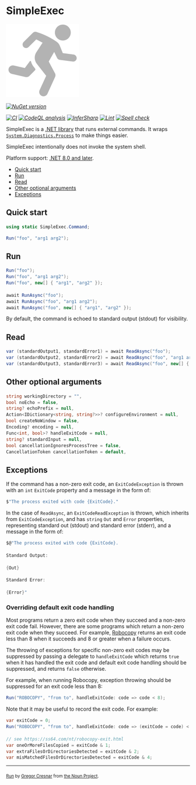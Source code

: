 # SimpleExec

![SimpleExec](https://raw.githubusercontent.com/adamralph/simple-exec/092a28b5dcd011725cef7f3b207fcb9a056b651d/assets/simple-exec.svg)

_[![NuGet version](https://img.shields.io/nuget/v/SimpleExec.svg?style=flat)](https://www.nuget.org/packages/SimpleExec)_

_[![CI](https://github.com/adamralph/simple-exec/actions/workflows/ci.yml/badge.svg?branch=main)](https://github.com/adamralph/simple-exec/actions/workflows/ci.yml?query=branch%3Amain)_
_[![CodeQL analysis](https://github.com/adamralph/simple-exec/actions/workflows/codeql-analysis.yml/badge.svg?branch=main)](https://github.com/adamralph/simple-exec/actions/workflows/codeql-analysis.yml?query=branch%3Amain)_
_[![InferSharp](https://github.com/adamralph/simple-exec/actions/workflows/infer-sharp.yml/badge.svg?branch=main)](https://github.com/adamralph/simple-exec/actions/workflows/infer-sharp.yml?query=branch%3Amain)_
_[![Lint](https://github.com/adamralph/simple-exec/actions/workflows/lint.yml/badge.svg?branch=main)](https://github.com/adamralph/simple-exec/actions/workflows/lint.yml?query=branch%3Amain)_
_[![Spell check](https://github.com/adamralph/simple-exec/actions/workflows/spell-check.yml/badge.svg?branch=main)](https://github.com/adamralph/simple-exec/actions/workflows/spell-check.yml?query=branch%3Amain)_

SimpleExec is a [.NET library](https://www.nuget.org/packages/SimpleExec) that runs external commands. It wraps [`System.Diagnostics.Process`](https://apisof.net/catalog/System.Diagnostics.Process) to make things easier.

SimpleExec intentionally does not invoke the system shell.

Platform support: [.NET 8.0 and later](https://dot.net).

- [Quick start](#quick-start)
- [Run](#run)
- [Read](#read)
- [Other optional arguments](#other-optional-arguments)
- [Exceptions](#exceptions)

## Quick start

```c#
using static SimpleExec.Command;
```

```c#
Run("foo", "arg1 arg2");
```

## Run

```c#
Run("foo");
Run("foo", "arg1 arg2");
Run("foo", new[] { "arg1", "arg2" });

await RunAsync("foo");
await RunAsync("foo", "arg1 arg2");
await RunAsync("foo", new[] { "arg1", "arg2" });
```

By default, the command is echoed to standard output (stdout) for visibility.

## Read

```c#
var (standardOutput1, standardError1) = await ReadAsync("foo");
var (standardOutput2, standardError2) = await ReadAsync("foo", "arg1 arg2");
var (standardOutput3, standardError3) = await ReadAsync("foo", new[] { "arg1", "arg2" });
```

## Other optional arguments

```c#
string workingDirectory = "",
bool noEcho = false,
string? echoPrefix = null,
Action<IDictionary<string, string?>>? configureEnvironment = null,
bool createNoWindow = false,
Encoding? encoding = null,
Func<int, bool>? handleExitCode = null,
string? standardInput = null,
bool cancellationIgnoresProcessTree = false,
CancellationToken cancellationToken = default,
```

## Exceptions

If the command has a non-zero exit code, an `ExitCodeException` is thrown with an `int` `ExitCode` property and a message in the form of:

```c#
$"The process exited with code {ExitCode}."
```

In the case of `ReadAsync`, an `ExitCodeReadException` is thrown, which inherits from `ExitCodeException`, and has `string` `Out` and `Error` properties, representing standard out (stdout) and standard error (stderr), and a message in the form of:

```c#
$@"The process exited with code {ExitCode}.

Standard Output:

{Out}

Standard Error:

{Error}"
```

### Overriding default exit code handling

Most programs return a zero exit code when they succeed and a non-zero exit code fail. However, there are some programs which return a non-zero exit code when they succeed. For example, [Robocopy](https://ss64.com/nt/robocopy.html) returns an exit code less than 8 when it succeeds and 8 or greater when a failure occurs.

The throwing of exceptions for specific non-zero exit codes may be suppressed by passing a delegate to `handleExitCode` which returns `true` when it has handled the exit code and default exit code handling should be suppressed, and returns `false` otherwise.

For example, when running Robocopy, exception throwing should be suppressed for an exit code less than 8:

```c#
Run("ROBOCOPY", "from to", handleExitCode: code => code < 8);
```

Note that it may be useful to record the exit code. For example:

```c#
var exitCode = 0;
Run("ROBOCOPY", "from to", handleExitCode: code => (exitCode = code) < 8);

// see https://ss64.com/nt/robocopy-exit.html
var oneOrMoreFilesCopied = exitCode & 1;
var extraFilesOrDirectoriesDetected = exitCode & 2;
var misMatchedFilesOrDirectoriesDetected = exitCode & 4;
```

---

<sub>[Run](https://thenounproject.com/term/target/975371) by [Gregor Cresnar](https://thenounproject.com/grega.cresnar/) from [the Noun Project](https://thenounproject.com/).</sub>
